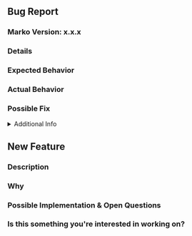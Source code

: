 <!-----------------------------------------------------------------------
  |     IF BUG REPORT  (skip to next section for feature suggestion)    |
  ----------------------------------------------------------------------->

## Bug Report

### Marko Version: x.x.x

<!--- Provide the exact version of marko in which you see the bug.  You can run `npm ls marko` to see this. -->

### Details

<!--- Provide a more detailed introduction to the issue itself, and why you consider it to be a bug.  How has this bug affected you? What were you trying to accomplish? -->

### Expected Behavior

<!--- Tell us what should happen -->

### Actual Behavior

<!--- Tell us what happens instead -->

### Possible Fix

<!--- Not obligatory, but suggest a fix or reason for the bug -->

<details><summary>Additional Info</summary>

### Your Environment

<!-- Include as many relevant details about the environment you experienced the bug in -->

* Environment name and version (e.g. Chrome 39, node.js 5.4):
* Operating System and version (desktop or mobile):
* Link to your project:

### Steps to Reproduce

<!--- Provide a link to a live example, or an unambiguous set of steps to -->

<!--- reproduce this bug include code to reproduce, if relevant -->

1.  first...
2.
3.
4.

### Stack Trace

<!-- If an error is thrown, provide the stack trace here -->

</details>

<!--------------------------------
  |     IF FEATURE SUGGESTION    |
  -------------------------------->

## New Feature

### Description

<!--- Provide a detailed description of the change or addition you are proposing -->

### Why

<!--- Why is this change important to you? How would you use it? -->

<!--- How can it benefit other users? -->

### Possible Implementation & Open Questions

<!--- Not obligatory, but suggest an idea for implementing addition or change -->

<!--- What still needs to be discussed -->

### Is this something you're interested in working on?

<!--- Yes or no -->
